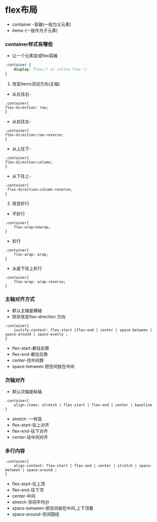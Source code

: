 # flex布局  
* container -容器(一般为父元素)
* items-(一般作为子元素)

### container样式有哪些
* 让一个元素变成flex容器
```css
.container {
    display: flex;/* or inline-flex */
}
```
1.  改变items流动方向(主轴)
* 从左往右-
```
.container{
flex-direction: row;
}
```
* 从右往左-
```
.container{
flex-direction:row-reverse;
}
```
* 从上往下-
```
.container{
flex-direction:column;
}
```
* 从下往上-
```
.container{
 flex-direction:column-reverse;
}
```
2. 改变折行
* 不折行
```
.container{
    flex-wrap:nowrap;
}
```
* 折行
```
.container{
    flex-wrap: wrap;
}
```
* 从底下往上折行
```
.container{
    flex-wrap: wrap-reverse;
}
```
### 主轴对齐方式
* 默认主轴是横轴
* 除非改变flex-direction 方向
```
.container{
    justify-content: flex-start |flex-end | center | space-between | space-around | space-evenly ;
}
```
* flex-start-都往前靠
* flex-end-都往后靠
* center-往中间靠
* space-between 把空间放在中间

### 次轴对齐
* 默认次轴是纵轴
```
.container{
    align-items: stretch | flex-start | flex-end | center | baseline
}
```
* stretch -一样高
* flex-start-往上对齐
* flex-end-往下对齐
* center-往中间对齐
### 多行内容
```
.container{
    align-content: flex-start | flex-end | center | stretch | space-between | space-around ;
}
```
* flex-start-往上顶
* flex-end-往下顶
* center-中间
* stretch-空间平均分
* space-between-把空间放在中间,上下顶着
* space-around-空间围绕
